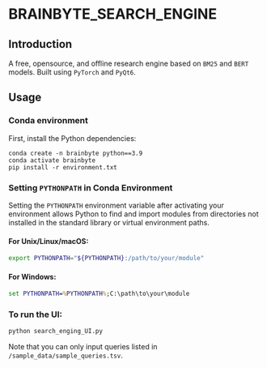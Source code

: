 # BRAINBYTE_SEARCH_ENGINE
## Introduction

A free, opensource, and offline research engine based on `BM25` and `BERT` models. 
Built using `PyTorch` and `PyQt6`.

## Usage
### Conda environment

First, install the Python dependencies:

```
conda create -n brainbyte python==3.9
conda activate brainbyte
pip install -r environment.txt
```

### Setting `PYTHONPATH` in Conda Environment

Setting the `PYTHONPATH` environment variable after activating your environment allows Python to find and import modules from directories not installed in the standard library or virtual environment paths.

#### For Unix/Linux/macOS:

```bash
export PYTHONPATH="${PYTHONPATH}:/path/to/your/module"
```

#### For Windows:

```cmd
set PYTHONPATH=%PYTHONPATH%;C:\path\to\your\module
```

### To run the UI:

```bash
python search_enging_UI.py
```

Note that you can only input queries listed in `/sample_data/sample_queries.tsv`.
